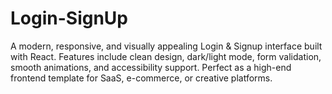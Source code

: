 # Login-SignUp
A modern, responsive, and visually appealing Login &amp; Signup interface built with React. Features include clean design, dark/light mode, form validation, smooth animations, and accessibility support. Perfect as a high-end frontend template for SaaS, e-commerce, or creative platforms.
